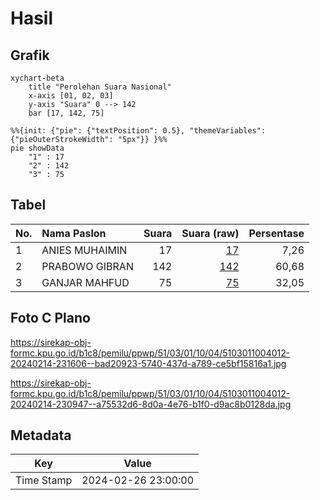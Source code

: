 # Hasil

## Grafik

```mermaid
xychart-beta
    title "Perolehan Suara Nasional"
    x-axis [01, 02, 03]
    y-axis "Suara" 0 --> 142
    bar [17, 142, 75]
```

```mermaid
%%{init: {"pie": {"textPosition": 0.5}, "themeVariables": {"pieOuterStrokeWidth": "5px"}} }%%
pie showData
    "1" : 17
    "2" : 142
    "3" : 75
```

## Tabel

| No. | Nama Paslon    | Suara | Suara (raw) | Persentase |
|:--- |:-------------- | -----:| -----------:| ----------:|
| 1   | ANIES MUHAIMIN | 17    | [17][p-1]   | 7,26       |
| 2   | PRABOWO GIBRAN | 142   | [142][p-2]  | 60,68      |
| 3   | GANJAR MAHFUD  | 75    | [75][p-3]   | 32,05      |


[p-1]: https://github.com/gigit-pemilu/pemilu-2024/blob/main/pilpres/hitung-suara/sub/51-bali/sub/03-badung/sub/01-kuta/sub/1004-legian/sub/012-tps/sub/paslon-1.txt
[p-2]: https://github.com/gigit-pemilu/pemilu-2024/blob/main/pilpres/hitung-suara/sub/51-bali/sub/03-badung/sub/01-kuta/sub/1004-legian/sub/012-tps/sub/paslon-2.txt
[p-3]: https://github.com/gigit-pemilu/pemilu-2024/blob/main/pilpres/hitung-suara/sub/51-bali/sub/03-badung/sub/01-kuta/sub/1004-legian/sub/012-tps/sub/paslon-3.txt

## Foto C Plano

https://sirekap-obj-formc.kpu.go.id/b1c8/pemilu/ppwp/51/03/01/10/04/5103011004012-20240214-231606--bad20923-5740-437d-a789-ce5bf15816a1.jpg

https://sirekap-obj-formc.kpu.go.id/b1c8/pemilu/ppwp/51/03/01/10/04/5103011004012-20240214-230947--a75532d6-8d0a-4e76-b1f0-d9ac8b0128da.jpg


## Metadata

| Key        | Value               |
| ---------- | ------------------- |
| Time Stamp | 2024-02-26 23:00:00 |



